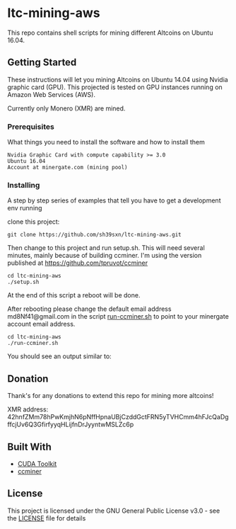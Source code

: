 # ltc-mining-aws
This repo contains shell scripts for mining different Altcoins on Ubuntu 16.04.

## Getting Started

These instructions will let you mining Altcoins on Ubuntu 14.04 using Nvidia graphic card (GPU).
This projected is tested on GPU instances running on Amazon Web Services (AWS).

Currently only Monero (XMR) are mined.

### Prerequisites

What things you need to install the software and how to install them

```
Nvidia Graphic Card with compute capability >= 3.0
Ubuntu 16.04
Account at minergate.com (mining pool)
```

### Installing

A step by step series of examples that tell you have to get a development env running

clone this project:

```
git clone https://github.com/sh39sxn/ltc-mining-aws.git
```

Then change to this project and run setup.sh. This will need several minutes, mainly because of building ccminer. I'm using the version published at https://github.com/tpruvot/ccminer


```
cd ltc-mining-aws
./setup.sh
```

At the end of this script a reboot will be done.

After rebooting please change the default email address <span>md8Nf41</span>@gmail.com in the script [run-ccminer.sh](run-ccminer.sh) to point to your minergate account email address.

```
cd ltc-mining-aws
./run-ccminer.sh
```

You should see an output similar to:



## Donation
Thank's for any donations to extend this repo for mining more altcoins!

XMR address: 42hnfZMm78hPwKmjhN6pNffHpnaUBjCzddGctFRN5yTVHCmm4hFJcQaDgffcjUv6Q3GfirfyyqHLijfnDrJyyntwMSLZc6p

## Built With

* [CUDA Toolkit](https://developer.nvidia.com/cuda-toolkit-archive)
* [ccminer](https://github.com/tpruvot/ccminer)


## License

This project is licensed under the GNU General Public License v3.0 - see the [LICENSE](LICENSE) file for details
